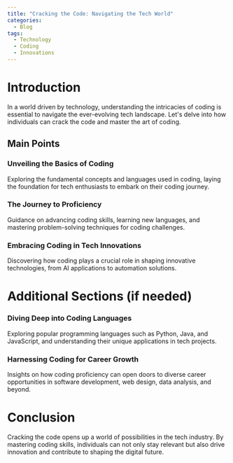 ```yaml
---
title: "Cracking the Code: Navigating the Tech World"
categories:
  - Blog
tags:
  - Technology
  - Coding
  - Innovations
---
```


# Introduction
In a world driven by technology, understanding the intricacies of coding is essential to navigate the ever-evolving tech landscape. Let's delve into how individuals can crack the code and master the art of coding.

## Main Points
### Unveiling the Basics of Coding
Exploring the fundamental concepts and languages used in coding, laying the foundation for tech enthusiasts to embark on their coding journey.

### The Journey to Proficiency
Guidance on advancing coding skills, learning new languages, and mastering problem-solving techniques for coding challenges.

### Embracing Coding in Tech Innovations
Discovering how coding plays a crucial role in shaping innovative technologies, from AI applications to automation solutions.

# Additional Sections (if needed)
### Diving Deep into Coding Languages
Exploring popular programming languages such as Python, Java, and JavaScript, and understanding their unique applications in tech projects.

### Harnessing Coding for Career Growth
Insights on how coding proficiency can open doors to diverse career opportunities in software development, web design, data analysis, and beyond.

# Conclusion
Cracking the code opens up a world of possibilities in the tech industry. By mastering coding skills, individuals can not only stay relevant but also drive innovation and contribute to shaping the digital future.